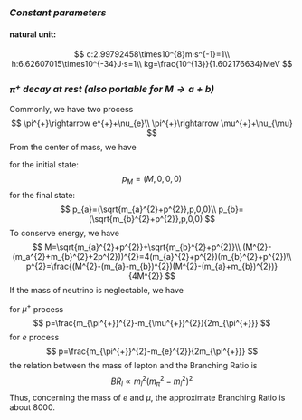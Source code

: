 ### *Constant parameters*

#### natural unit:

$$
c:2.99792458\times10^{8}m·s^{-1}=1\\
h:6.62607015\times10^{-34}J·s=1\\
kg=\frac{10^{13}}{1.602176634}MeV
$$

### *$\pi^{+}$ decay at rest (also portable for $M\rightarrow a+b$)*

Commonly, we have two process
$$
\pi^{+}\rightarrow e^{+}+\nu_{e}\\
\pi^{+}\rightarrow \mu^{+}+\nu_{\mu}
$$
From the center of mass, we have

for the initial state: 
$$
p_{M}=(M,0,0,0)
$$
for the final state:
$$
p_{a}=(\sqrt{m_{a}^{2}+p^{2}},p,0,0)\\
p_{b}=(\sqrt{m_{b}^{2}+p^{2}},p,0,0)
$$
To conserve energy, we have
$$
M=\sqrt{m_{a}^{2}+p^{2}}+\sqrt{m_{b}^{2}+p^{2}}\\
(M^{2}-(m_a^{2}+m_{b}^{2}+2p^{2}))^{2}=4(m_{a}^{2}+p^{2})(m_{b}^{2}+p^{2})\\
p^{2}=\frac{(M^{2}-(m_{a}-m_{b})^{2})(M^{2}-(m_{a}+m_{b})^{2})}{4M^{2}}
$$
If the mass of neutrino is neglectable, we have

for $\mu^{+}$ process
$$
p=\frac{m_{\pi^{+}}^{2}-m_{\mu^{+}}^{2}}{2m_{\pi^{+}}}
$$
for $e$ process
$$
p=\frac{m_{\pi^{+}}^{2}-m_{e}^{2}}{2m_{\pi^{+}}}
$$
the relation between the mass of lepton and the Branching Ratio is
$$
BR_{l}\propto m_{l}^{2}(m_{\pi}^{2}-m_{l}^{2})^{2}
$$
Thus, concerning the mass of $e$ and $\mu$, the approximate Branching Ratio is about 8000.